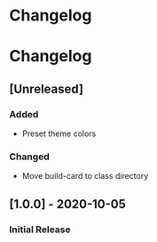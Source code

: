 # Changelog

# Changelog

## [Unreleased]

### Added

- Preset theme colors

### Changed

- Move build-card to class directory

## [1.0.0] - 2020-10-05

### Initial Release